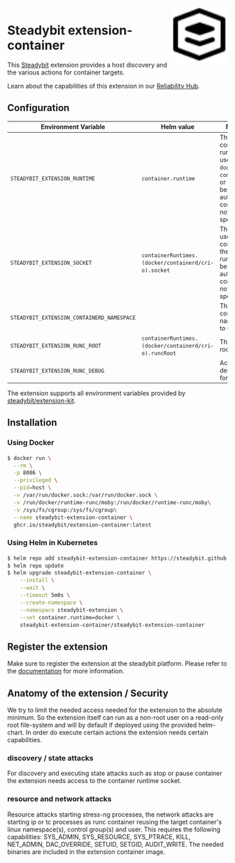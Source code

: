 <img src="./logo.svg" height="130" align="right" alt="Container logo">

# Steadybit extension-container

This [Steadybit](https://www.steadybit.com/) extension provides a host discovery and the various actions for container targets.

Learn about the capabilities of this extension in our [Reliability Hub](https://hub.steadybit.com/extension/com.github.steadybit.extension_container).

## Configuration

| Environment Variable                       | Helm value                                             | Meaning                                                                                                                    | Required | Default |
|--------------------------------------------|--------------------------------------------------------|----------------------------------------------------------------------------------------------------------------------------|----------|---------|
| `STEADYBIT_EXTENSION_RUNTIME`              | `container.runtime`                                    | The container runtime to user either `docker`, `containerd` or `cri-o`. Will be automatically configured if not specified. | yes      | (auto)  |
| `STEADYBIT_EXTENSION_SOCKET`               | `containerRuntimes.(docker/containerd/cri-o).socket`   | The socket used to connect to the container runtime. Will be automatically configured if not specified.                    | yes      | (auto)  |
| `STEADYBIT_EXTENSION_CONTAINERD_NAMESPACE` |                                                        | The containerd namespace to use.                                                                                           | yes      | k8s.io  |
| `STEADYBIT_EXTENSION_RUNC_ROOT`            | `containerRuntimes.(docker/containerd/cri-o).runcRoot` | The runc root to use.                                                                                                      | yes      | (auto)  |
| `STEADYBIT_EXTENSION_RUNC_DEBUG`           |                                                        | Activate debug mode for run.                                                                                               | yes      | k8s.io  |

The extension supports all environment variables provided by [steadybit/extension-kit](https://github.com/steadybit/extension-kit#environment-variables).

## Installation

### Using Docker

```sh
$ docker run \
  --rm \
  -p 8086 \
  --privileged \
  --pid=host \
  -v /var/run/docker.sock:/var/run/docker.sock \
  -v /run/docker/runtime-runc/moby:/run/docker/runtime-runc/moby\
  -v /sys/fs/cgroup:/sys/fs/cgroup\
  --name steadybit-extension-container \
  ghcr.io/steadybit/extension-container:latest
```

### Using Helm in Kubernetes

```sh
$ helm repo add steadybit-extension-container https://steadybit.github.io/extension-container
$ helm repo update
$ helm upgrade steadybit-extension-container \
    --install \
    --wait \
    --timeout 5m0s \
    --create-namespace \
    --namespace steadybit-extension \
    --set container.runtime=docker \
    steadybit-extension-container/steadybit-extension-container
```

## Register the extension

Make sure to register the extension at the steadybit platform. Please refer to
the [documentation](https://docs.steadybit.com/integrate-with-steadybit/extensions/extension-installation) for more information.

## Anatomy of the extension / Security

We try to limit the needed access needed for the extension to the absolute minimum. So the extension itself can run as a non-root user on a read-only root file-system and will by default if deployed using the provided helm-chart.
In order do execute certain actions the extension needs certain capabilities.

### discovery / state attacks

For discovery and executing state attacks such as stop or pause container the extension needs access to the container runtime socket.

### resource and network attacks

Resource attacks starting stress-ng processes, the network attacks are starting ip or tc processes as runc container reusing the target container's linux namespace(s), control group(s) and user.
This requires the following capabilities: SYS_ADMIN, SYS_RESOURCE, SYS_PTRACE, KILL, NET_ADMIN, DAC_OVERRIDE, SETUID, SETGID, AUDIT_WRITE.
The needed binaries are included in the extension container image.
